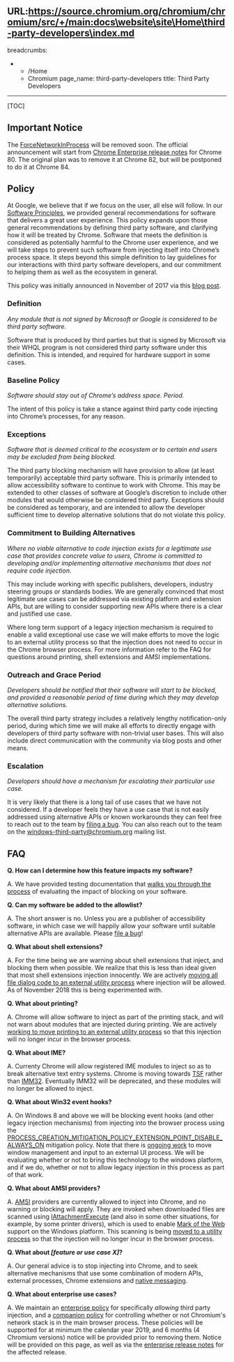URL:https://source.chromium.org/chromium/chromium/src/+/main:docs\website\site\Home\third-party-developers\index.md
---
breadcrumbs:
- - /Home
  - Chromium
page_name: third-party-developers
title: Third Party Developers
---

[TOC]

## Important Notice

The
[ForceNetworkInProcess](https://cloud.google.com/docs/chrome-enterprise/policies/?policy=ForceNetworkInProcess)
will be removed soon. The official announcement will start from [Chrome
Enterprise release notes](https://support.google.com/chrome/a/answer/7679408)
for Chrome 80. The original plan was to remove it at Chrome 82, but will be
postponed to do it at Chrome 84.

## Policy

At Google, we believe that if we focus on the user, all else will follow. In our
[Software Principles](https://www.google.com/about/software-principles.html), we
provided general recommendations for software that delivers a great user
experience. This policy expands upon those general recommendations by defining
third party software, and clarifying how it will be treated by Chrome. Software
that meets the definition is considered as potentially harmful to the Chrome
user experience, and we will take steps to prevent such software from injecting
itself into Chrome’s process space. It steps beyond this simple definition to
lay guidelines for our interactions with third party software developers, and
our commitment to helping them as well as the ecosystem in general.

This policy was initially announced in November of 2017 via this [blog
post](https://blog.chromium.org/2017/11/reducing-chrome-crashes-caused-by-third.html).

### Definition

*Any module that is not signed by Microsoft or Google is considered to be third
party software.*

Software that is produced by third parties but that is signed by Microsoft via
their WHQL program is not considered third party software under this definition.
This is intended, and required for hardware support in some cases.

### Baseline Policy

*Software should stay out of Chrome’s address space. Period.*

The intent of this policy is take a stance against third party code injecting
into Chrome’s processes, for any reason.

### Exceptions

*Software that is deemed critical to the ecosystem or to certain end users may
be excluded from being blocked.*

The third party blocking mechanism will have provision to allow (at least
temporarily) acceptable third party software. This is primarily intended to
allow accessibility software to continue to work with Chrome. This may be
extended to other classes of software at Google’s discretion to include other
modules that would otherwise be considered third party. Exceptions should be
considered as temporary, and are intended to allow the developer sufficient time
to develop alternative solutions that do not violate this policy.

### Commitment to Building Alternatives

*Where no viable alternative to code injection exists for a legitimate use case
that provides concrete value to users, Chrome is committed to developing and/or
implementing alternative mechanisms that does not require code injection.*

This may include working with specific publishers, developers, industry steering
groups or standards bodies. We are generally convinced that most legitimate use
cases can be addressed via existing platform and extension APIs, but are willing
to consider supporting new APIs where there is a clear and justified use case.

Where long term support of a legacy injection mechanism is required to enable a
valid exceptional use case we will make efforts to move the logic to an external
utility process so that the injection does not need to occur in the Chrome
browser process. For more information refer to the FAQ for questions around
printing, shell extensions and AMSI implementations.

### Outreach and Grace Period

*Developers should be notified that their software will start to be blocked, and
provided a reasonable period of time during which they may develop alternative
solutions.*

The overall third party strategy includes a relatively lengthy notification-only
period, during which time we will make all efforts to directly engage with
developers of third party software with non-trivial user bases. This will also
include direct communication with the community via blog posts and other means.

### Escalation

*Developers should have a mechanism for escalating their particular use case.*

It is very likely that there is a long tail of use cases that we have not
considered. If a developer feels they have a use case that is not easily
addressed using alternative APIs or known workarounds they can feel free to
reach out to the team by [filing a
bug](https://bugs.chromium.org/p/chromium/issues/entry?description=Please+describe+your+third+party+use+case+here.&labels=Hotlist-ThirdPartySoftware,OS-Windows&oss=linux&owner=chrisha@chromium.org&components=Internals%3EPlatformIntegration).
You can also reach out to the team on the
[windows-third-party@chromium.org](mailto:windows-third-party@chromium.org)
mailing list.

## FAQ

**Q. How can I determine how this feature impacts my software?**

A. We have provided testing documentation that [walks you through the
process](https://docs.google.com/document/u/1/d/e/2PACX-1vT-nKiuYFLx6faY7sx6NFfYA6V9DgwzIpbOLSnIh44caYxvKjMXZNhU2EOqg795eoBL02Ri1L09VgMY/pub)
of evaluating the impact of blocking on your software.

**Q. Can my software be added to the allowlist?**

A. The short answer is no. Unless you are a publisher of accessibility software,
in which case we will happily allow your software until suitable alternative
APIs are available. Please [file a
bug](https://bugs.chromium.org/p/chromium/issues/entry?description=Please+describe+your+third+party+use+case+here.&labels=Hotlist-ThirdPartySoftware,OS-Windows&oss=linux&owner=chrisha@chromium.org&components=Internals%3EPlatformIntegration)!

**Q. What about shell extensions?**

A. For the time being we are warning about shell extensions that inject, and
blocking them when possible. We realize that this is less than ideal given that
most shell extensions injection innocently. We are actively [moving all file
dialog code to an external utility
process](https://bugs.chromium.org/p/chromium/issues/detail?id=884075&q=out%20of%20process%20file%20dialogs&colspec=ID%20Pri%20M%20Stars%20ReleaseBlock%20Component%20Status%20Owner%20Summary%20OS%20Modified)
where injection will be allowed. As of November 2018 this is being experimented
with.

**Q. What about printing?**

A. Chrome will allow software to inject as part of the printing stack, and will
not warn about modules that are injected during printing. We are actively
[working to move printing to an external utility
process](https://bugs.chromium.org/p/chromium/issues/detail?id=809738) so that
this injection will no longer incur in the browser process.

**Q. What about IME?**

A. Currenty Chrome will allow registered IME modules to inject so as to break
alternative text entry systems. Chrome is moving towards
[TSF](https://docs.microsoft.com/en-us/windows/desktop/tsf/text-services-framework)
rather than
[IMM32](https://docs.microsoft.com/en-us/windows/desktop/api/_intl/). Eventually
IMM32 will be deprecated, and these modules will no longer be allowed to inject.

**Q. What about Win32 event hooks?**

A. On Windows 8 and above we will be blocking event hooks (and other legacy
injection mechanisms) from injecting into the browser process using the
[PROCESS_CREATION_MITIGATION_POLICY_EXTENSION_POINT_DISABLE_ALWAYS_ON](https://www.google.com/search?q=PROCESS_CREATION_MITIGATION_POLICY_EXTENSION_POINT_DISABLE_ALWAYS_ON&oq=PROCESS_CREATION_MITIGATION_POLICY_EXTENSION_POINT_DISABLE_ALWAYS_ON&aqs=chrome..69i57j69i59.542j0j4&sourceid=chrome&ie=UTF-8)
mitigation policy. Note that there is [ongoing work](/developers/mus-ash) to
move window management and input to an external UI process. We will be
evaluating whether or not to bring this technology to the windows platform, and
if we do, whether or not to allow legacy injection in this process as part of
that work.

**Q. What about AMSI providers?**

A.
[AMSI](https://docs.microsoft.com/en-us/windows/desktop/amsi/antimalware-scan-interface-portal)
providers are currently allowed to inject into Chrome, and no warning or
blocking will apply. They are invoked when downloaded files are scanned using
[IAttachmentExecute](https://docs.microsoft.com/en-us/windows/desktop/api/shobjidl_core/nn-shobjidl_core-iattachmentexecute)
(and also in some other situations, for example, by some printer drivers), which
is used to enable [Mark of the
Web](https://technet.microsoft.com/en-us/ms537628(v=VS.71)) support on the
Windows platform. This scanning is being [moved to a utility
process](https://bugs.chromium.org/p/chromium/issues/detail?id=883477&q=owner%3Apmonette%40chromium.org%20&colspec=ID%20Pri%20M%20Stars%20ReleaseBlock%20Component%20Status%20Owner%20Summary%20OS%20Modified)
so that the injection will no longer incur in the browser process.

**Q. What about *\[feature or use case X\]*?**

A. Our general advice is to stop injecting into Chrome, and to seek alternative
mechanisms that use some combination of modern APIs, external processes, Chrome
extensions and [native
messaging](https://developer.chrome.com/apps/nativeMessaging).

**Q. What about enterprise use cases?**

A. We maintain an [enterprise
policy](/administrators/policy-list-3#ThirdPartyBlockingEnabled) for
specifically *allowing* third party injection, and a [companion
policy](/administrators/policy-list-3#ForceNetworkInProcess) for controlling
whether or not Chromium's network stack is in the main browser process. These
policies will be supported for at minimum the calendar year 2019, and 6 months
(4 Chromium versions) notice will be provided prior to removing them. Notice
will be provided on this page, as well as via the [enterprise release
notes](https://support.google.com/chrome/a/answer/7679408?hl=en) for the
affected release.
